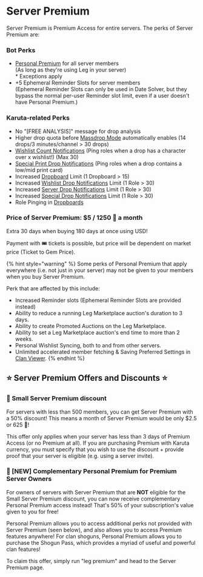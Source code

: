 # Server Premium

Server Premium is Premium Access for entire servers. The perks of Server Premium are:

### Bot Perks

* [Personal Premium](personal-premium.md) for all server members\
  (As long as they're using Leg in your server)\
  \* Exceptions apply
* \+5 Ephemeral Reminder Slots for server members\
  (Ephemeral Reminder Slots can only be used in Date Solver, but they bypass the normal per-user Reminder slot limit, even if a user doesn't have Personal Premium.)

### Karuta-related Perks

* No "\[FREE ANALYSIS]" message for drop analysis
* Higher drop quota before [Massdrop Mode](broken-reference) automatically enables (14 drops/3 minutes/channel > 30 drops)
* [Wishlist Count Notifications](../../admin-management/drop-notifications/wishlist-count-notifications.md) (Ping roles when a drop has a character over x wishlist!) (Max 30)
* [Special Print Drop Notifications](../../admin-management/drop-notifications/special-drop-notifications-1.md) (Ping roles when a drop contains a low/mid print card)
* Increased [Dropboard](../../admin-management/dropboards.md) Limit (1 Dropboard > 15)
* Increased [Wishlist Drop Notifications](../../admin-management/drop-notifications/wishlist-drop-notifications.md) Limit (1 Role > 30)
* Increased [Server Drop Notifications](../../admin-management/drop-notifications/server-drop-notifications.md) Limit (1 Role > 30)
* Increased [Special Drop Notifications](../../admin-management/drop-notifications/special-drop-notifications.md) Limit (1 Role > 30)
* Role Pinging in [Dropboards](../../admin-management/dropboards.md)

### Price of Server Premium: $5 / 1250 💎 a month

Extra 30 days when buying 180 days at once using USD!

Payment with :tickets: tickets is possible, but price will be dependent on market price (Ticket to Gem Price).

{% hint style="warning" %}
Some perks of Personal Premium that apply everywhere (i.e. not just in your server) may not be given to your members when you buy Server Premium.

Perk that are affected by this include:

* Increased Reminder slots (Ephemeral Reminder Slots are provided instead)
* Ability to reduce a running Leg Marketplace auction's duration to 3 days.
* Ability to create Promoted Auctions on the Leg Marketplace.
* Ability to set a Leg Marketplace auction's end time to more than 2 weeks.
* Personal Wishlist Syncing, both to and from other servers.
* Unlimited accelerated member fetching & Saving Preferred Settings in [Clan Viewer](../../karuta-utilities/clan-utilities/clan-viewer.md).
{% endhint %}

## ⭐️ Server Premium Offers and Discounts ⭐️

### 🎉 Small Server Premium discount

For servers with less than 500 members, you can get Server Premium with a 50% discount! This means a month of Server Premium would be only $2.5 or 625 💎!

This offer only applies when your server has less than 3 days of Premium Access (or no Premium at all). If you are purchasing Premium with Karuta currency, you must specify that you wish to use the discount + provide proof that your server is eligible (e.g. using a server invite).

### 🎁 \[NEW] Complementary Personal Premium for Premium Server Owners

For owners of servers with Server Premium that are **NOT** eligible for the Small Server Premium discount, you can now receive complementary Personal Premium access instead! That's 50% of your subscription's value given to you for free!

Personal Premium allows you to access additional perks not provided with Server Premium (seen below), and also allows you to access Premium features anywhere! For clan shoguns, Personal Premium allows you to purchase the Shogun Pass, which provides a myriad of useful and powerful clan features!

To claim this offer, simply run "leg premium" and head to the Server Premium page.
